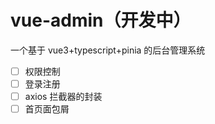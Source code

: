# vue-admin（开发中）

一个基于 vue3+typescript+pinia 的后台管理系统

- [ ] 权限控制
- [ ] 登录注册
- [ ] axios 拦截器的封装
- [ ] 首页面包屑
